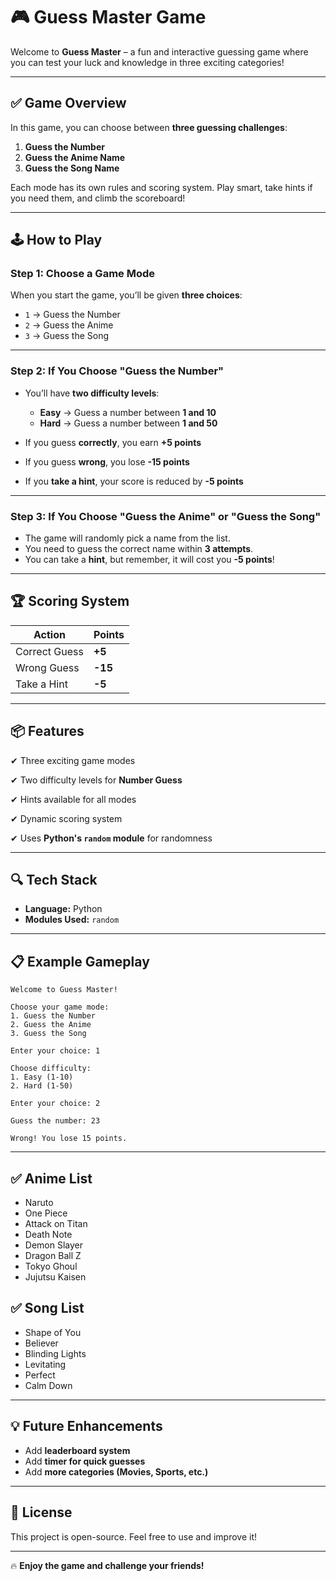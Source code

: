 # 🎮 Guess Master Game

Welcome to **Guess Master** – a fun and interactive guessing game where you can test your luck and knowledge in three exciting categories!

---

## ✅ **Game Overview**

In this game, you can choose between **three guessing challenges**:

1. **Guess the Number**
2. **Guess the Anime Name**
3. **Guess the Song Name**

Each mode has its own rules and scoring system. Play smart, take hints if you need them, and climb the scoreboard!

---

## 🕹 **How to Play**

### **Step 1: Choose a Game Mode**

When you start the game, you’ll be given **three choices**:

* `1` → Guess the Number
* `2` → Guess the Anime
* `3` → Guess the Song

---

### **Step 2: If You Choose "Guess the Number"**

* You’ll have **two difficulty levels**:

  * **Easy** → Guess a number between **1 and 10**
  * **Hard** → Guess a number between **1 and 50**
* If you guess **correctly**, you earn **+5 points**
* If you guess **wrong**, you lose **-15 points**
* If you **take a hint**, your score is reduced by **-5 points**

---

### **Step 3: If You Choose "Guess the Anime" or "Guess the Song"**

* The game will randomly pick a name from the list.
* You need to guess the correct name within **3 attempts**.
* You can take a **hint**, but remember, it will cost you **-5 points**!

---

## 🏆 **Scoring System**

| Action        | Points  |
| ------------- | ------- |
| Correct Guess | **+5**  |
| Wrong Guess   | **-15** |
| Take a Hint   | **-5**  |

---

## 📦 **Features**

✔ Three exciting game modes

✔ Two difficulty levels for **Number Guess**

✔ Hints available for all modes

✔ Dynamic scoring system

✔ Uses **Python's `random` module** for randomness

---

## 🔍 **Tech Stack**

* **Language:** Python
* **Modules Used:** `random`

---

## 📋 **Example Gameplay**

```
Welcome to Guess Master!

Choose your game mode:
1. Guess the Number
2. Guess the Anime
3. Guess the Song

Enter your choice: 1

Choose difficulty:
1. Easy (1-10)
2. Hard (1-50)

Enter your choice: 2

Guess the number: 23

Wrong! You lose 15 points.
```

---

## ✅ **Anime List**


- Naruto
- One Piece
- Attack on Titan
- Death Note
- Demon Slayer
- Dragon Ball Z 
- Tokyo Ghoul
- Jujutsu Kaisen


## ✅ **Song List**


- Shape of You
- Believer
- Blinding Lights
- Levitating
- Perfect 
- Calm Down


---

## 💡 **Future Enhancements**

* Add **leaderboard system**
* Add **timer for quick guesses**
* Add **more categories (Movies, Sports, etc.)**

---

## 📜 License

This project is open-source. Feel free to use and improve it!

---

🔥 **Enjoy the game and challenge your friends!**